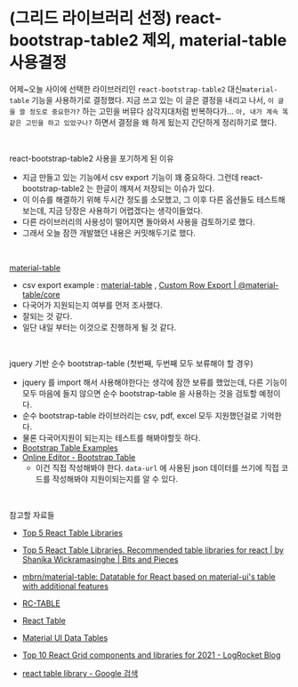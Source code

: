 # (그리드 라이브러리 선정) react-bootstrap-table2 제외, material-table 사용결정

어제\~오늘 사이에 선택한 라이브러리인 `react-bootstrap-table2` 대신`material-table` 기능을 사용하기로 결정했다. 지금 쓰고 있는 이 글은 결정을 내리고 나서, `이 글을 쓸 정도로 중요한가?` 하는 고민을 버뮤다 삼각지대처럼 반복하다가... `아, 내가 계속 똑같은 고민을 하고 있었구나?` 하면서 결정을 왜 하게 됬는지 간단하게 정리하기로 했다.<br>

<br>

react-bootstrap-table2 사용을 포기하게 된 이유

- 지금 만들고 있는 기능에서 csv export 기능이 꽤 중요하다. 그런데 react-bootstrap-table2 는 한글이 깨져서 저장되는 이슈가 있다.
- 이 이슈를 해결하기 위해 두시간 정도를 소모했고, 그 이후 다른 옵션들도 테스트해보는데, 지금 당장은 사용하기 어렵겠다는 생각이들었다.
- 다른 라이브러리의 사용성이 떨어지면 돌아와서 사용을 검토하기로 했다.
- 그래서 오늘 잠깐 개발했던 내용은 커밋해두기로 했다.

<br>

[material-table](https://github.com/mbrn/material-table)

- csv export example : [material-table](https://material-table.com/#/docs/features/export) , [Custom Row Export | @material-table/core](https://material-table-core.com/demos/export/custom/) 
- 다국어가 지원되는지 여부를 먼저 조사했다.
- 잘되는 것 같다.
- 일단 내일 부터는 이것으로 진행하게 될 것 같다.

<br>

jquery 기반 순수 bootstrap-table (첫번째, 두번째 모두 보류해야 할 경우)

- jquery 를 import 해서 사용해야한다는 생각에 잠깐 보류를 했었는데, 다른 기능이 모두 마음에 들지 않으면 순수 bootstrap-table 을 사용하는 것을 검토할 예정이다.
- 순수 bootstrap-table 라이브러리는 csv, pdf, excel 모두 지원했던걸로 기억한다.
- 물론 다국어지원이 되는지는 테스트를 해봐야할듯 하다.
- [Bootstrap Table Examples](https://examples.bootstrap-table.com/#extensions/export.html#view-source) 
- [Online Editor - Bootstrap Table](https://live.bootstrap-table.com/example/extensions/export.html)
  - 이건 직접 작성해봐야 한다. `data-url` 에 사용된 json 데이터를 쓰기에 직접 코드를 작성해봐야 지원이되는지를 알 수 있다.

<br>

참고할 자료들

- [Top 5 React Table Libraries](https://blog.bitsrc.io/top-5-react-table-libraries-170505f75da7)

- [Top 5 React Table Libraries. Recommended table libraries for react | by Shanika Wickramasinghe | Bits and Pieces](https://blog.bitsrc.io/top-5-react-table-libraries-170505f75da7)

- [mbrn/material-table: Datatable for React based on material-ui's table with additional features](https://github.com/mbrn/material-table)

- [RC-TABLE](https://github.com/react-component/table) 

- [React Table](https://react-table.tanstack.com/) 

- [Material UI Data Tables](https://github.com/gregnb/mui-datatables) 

- [Top 10 React Grid components and libraries for 2021 - LogRocket Blog](https://blog.logrocket.com/top-10-react-grid-components-and-libraries-for-2021/)

- [react table library - Google 검색](https://www.google.com/search?q=react+table+library&oq=react+table+library&aqs=chrome..69i57j0i20i263i512j0i512l3j0i30j0i10i30j0i30j0i5i30l2.4984j0j1&sourceid=chrome&ie=UTF-8)

<br>